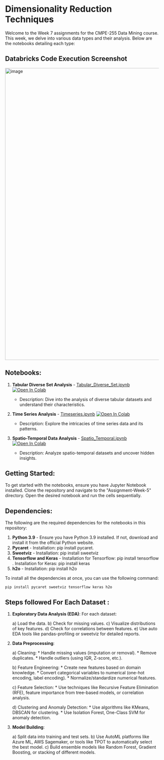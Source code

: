 # Dimensionality Reduction Techniques

Welcome to the Week 7 assignments for the CMPE-255 Data Mining course. This week, we delve into various data types and their analysis. Below are the notebooks detailing each type:

## Databricks Code Execution Screenshot

<img width="954" alt="image" src="https://github.com/omkarnagarkar55/CMPE-255---Data-Mining-Assignments/assets/60735358/3a8979e4-62c9-4c57-94ea-12ff181dd223">

## Notebooks:

1. **Tabular Diverse Set Analysis** - [Tabular_Diverse_Set.ipynb](a.Tabular_Diverse_Set.ipynb) [![Open In Colab](https://colab.research.google.com/assets/colab-badge.svg)](https://colab.research.google.com/github/omkarnagarkar55/CMPE-255---Data-Mining-Assignments/blob/main/Assignment-Week-5/a.Tabular_Diverse_Set.ipynb)
   - Description: Dive into the analysis of diverse tabular datasets and understand their characteristics.

2. **Time Series Analysis** - [Timeseries.ipynb](b.Timeseries.ipynb) [![Open In Colab](https://colab.research.google.com/assets/colab-badge.svg)](https://colab.research.google.com/github/omkarnagarkar55/CMPE-255---Data-Mining-Assignments/blob/main/Assignment-Week-5/b.Timeseries.ipynb)
   - Description: Explore the intricacies of time series data and its patterns.

3. **Spatio-Temporal Data Analysis** - [Spatio_Temporal.ipynb](c.Spatio_Temporal.ipynb) [![Open In Colab](https://colab.research.google.com/assets/colab-badge.svg)](https://colab.research.google.com/github/omkarnagarkar55/CMPE-255---Data-Mining-Assignments/blob/main/Assignment-Week-5/c.Spatio_Temporal.ipynb)
   - Description: Analyze spatio-temporal datasets and uncover hidden insights.

## Getting Started:

To get started with the notebooks, ensure you have Jupyter Notebook installed. Clone the repository and navigate to the "Assignment-Week-5" directory. Open the desired notebook and run the cells sequentially.

## Dependencies:

The following are the required dependencies for the notebooks in this repository:

1. **Python 3.9** - Ensure you have Python 3.9 installed. If not, download and install it from the official Python website.
2. **Pycaret** - Installation: pip install pycaret.
3. **Sweetviz** - Installation: pip install sweetviz
4. **Tensorflow and Keras** - Installation for Tensorflow: pip install tensorflow . Installation for Keras: pip install keras
5. **h2o** - Installation: pip install h2o

To install all the dependencies at once, you can use the following command:
```
pip install pycaret sweetviz tensorflow keras h2o
```

## Steps followed For Each Dataset :

1. **Exploratory Data Analysis (EDA)**:
    For each dataset:
    
    a) Load the data.
    b) Check for missing values.
    c) Visualize distributions of key features.
    d) Check for correlations between features.
    e) Use auto EDA tools like pandas-profiling or sweetviz for detailed reports.

2. **Data Preprocessing**:

   a) Cleaning:
        * Handle missing values (imputation or removal).
        * Remove duplicates.
        * Handle outliers (using IQR, Z-score, etc.).
    
    b) Feature Engineering:
        * Create new features based on domain knowledge.
        * Convert categorical variables to numerical (one-hot encoding, label encoding).
        * Normalize/standardize numerical features.
    
    c) Feature Selection:
        * Use techniques like Recursive Feature Elimination (RFE), feature importance from tree-based models, or correlation analysis.
        
    d) Clustering and Anomaly Detection:
        * Use algorithms like KMeans, DBSCAN for clustering.
        * Use Isolation Forest, One-Class SVM for anomaly detection.
    
4. **Model Building**:
   
   a) Split data into training and test sets.
   b) Use AutoML platforms like Azure ML, AWS Sagemaker, or tools like TPOT to automatically select the best model.
   c) Build ensemble models like Random Forest, Gradient Boosting, or stacking of different models.
